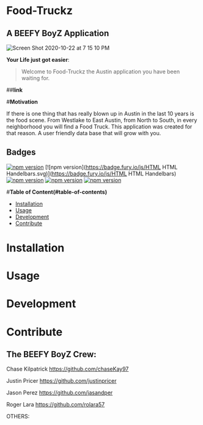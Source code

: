 
# Food-Truckz
## A BEEFY BoyZ Application
![Screen Shot 2020-10-22 at 7 15 10 PM](https://user-images.githubusercontent.com/60681276/97395198-643e9380-18b2-11eb-97d8-44cadbedf35f.png)

**Your Life just got easier**:
> Welcome to Food-Truckz 
>the Austin application you have been waiting for.

##**link**

#**Motivation**

If there is one thing that has really blown up in Austin in the last 10 years is the food scene. From Westlake to East Austin, from North to South, in every neighborhood you will find a Food Truck. This application was created for that reason. A user friendly data base that will grow with you.

## Badges 
[![npm version](https://badge.fury.io/js/Javascript.svg)](https://badge.fury.io/js/Javascript) 
[![npm version](https://badge.fury.io/js/HTML  HTML Handelbars.svg)](https://badge.fury.io/js/HTML  HTML Handelbars) 
[![npm version](https://badge.fury.io/js/NPM.svg)](https://badge.fury.io/js/NPM) 
[![npm version](https://badge.fury.io/js/Sequelize.svg)](https://badge.fury.io/js/Sequelize) 
[![npm version](https://badge.fury.io/js/Express.svg)](https://badge.fury.io/js/Express) 

#**Table of Content(#table-of-contents)**

- [Installation](#installation)
- [Usage](#usage)
- [Development](#development)
- [Contribute](#contribute)

# Installation




# Usage



# Development





# Contribute

## **The BEEFY BoyZ Crew:**

Chase Kilpatrick
https://github.com/chaseKay97

Justin Pricer
https://github.com/justinpricer

Jason Perez
https://github.com/jasandper

Roger Lara
https://github.com/rolara57

OTHERS:



